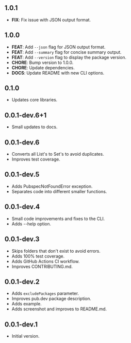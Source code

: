## 1.0.1

- **FIX**: Fix issue with JSON output format.

## 1.0.0

- **FEAT**: Add `--json` flag for JSON output format.
- **FEAT**: Add `--summary` flag for concise summary output.
- **FEAT**: Add `--version` flag to display the package version.
- **CHORE**: Bump version to 1.0.0.
- **CHORE**: Update dependencies.
- **DOCS**: Update README with new CLI options.

## 0.1.0

- Updates core libraries.

## 0.0.1-dev.6+1

- Small updates to docs.

## 0.0.1-dev.6

- Converts all List's to Set's to avoid duplicates.
- Improves test coverage.

## 0.0.1-dev.5

- Adds PubspecNotFoundError exception.
- Separates code into different smaller functions.

## 0.0.1-dev.4

- Small code improvements and fixes to the CLI.
- Adds --help option.

## 0.0.1-dev.3

- Skips folders that don't exist to avoid errors.
- Adds 100% test coverage.
- Adds GitHub Actions CI workflow.
- Improves CONTRIBUTING.md.

## 0.0.1-dev.2

- Adds `excludePackages` parameter.
- Improves pub.dev package description.
- Adds example.
- Adds screenshot and improves to README.md.

## 0.0.1-dev.1

- Initial version.
